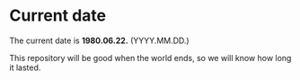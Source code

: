 # Current date

The current date is **1980.06.22.** (YYYY.MM.DD.)

This repository will be good when the world ends, so we will know how long it lasted.